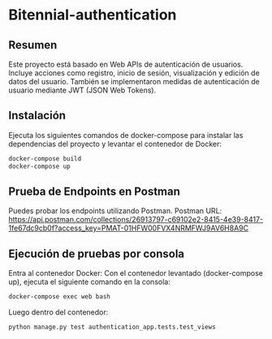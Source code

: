 # Bitennial-authentication
## Resumen
Este proyecto está basado en Web APIs de autenticación de usuarios. Incluye acciones como registro, inicio de sesión, visualización y edición de datos del usuario. También se implementaron medidas de autenticación de usuario mediante JWT (JSON Web Tokens).

## Instalación

Ejecuta los siguientes comandos de docker-compose para instalar las dependencias del proyecto y levantar el contenedor de Docker:

```bash
docker-compose build
docker-compose up
```

## Prueba de Endpoints en Postman
Puedes probar los endpoints utilizando Postman. Postman URL:  https://api.postman.com/collections/26913797-c69102e2-8415-4e39-8417-1fe67dc9cb0f?access_key=PMAT-01HFW00FVX4NRMFWJ9AV6H8A9C


## Ejecución de pruebas por consola
Entra al contenedor Docker: Con el contenedor levantado (docker-compose up), ejecuta el siguiente comando en la consola:
```bash
docker-compose exec web bash
```
Luego dentro del contenedor: 
```bash
python manage.py test authentication_app.tests.test_views
```
